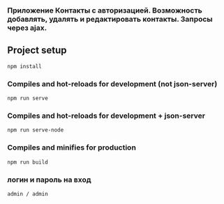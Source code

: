 ### Приложение Контакты с авторизацией. Возможность добавлять, удалять и редактировать контакты. Запросы через ajax.

## Project setup
```
npm install
```

### Compiles and hot-reloads for development (not json-server)
```
npm run serve
```

### Compiles and hot-reloads for development + json-server 
```
npm run serve-node
```

### Compiles and minifies for production
```
npm run build
```
### логин и пароль на вход
```
admin / admin
```
